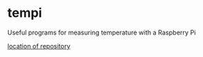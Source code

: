 # tempi
Useful programs for measuring temperature with a Raspberry Pi

[location of repository](https://github.com/tab269/tempi)

